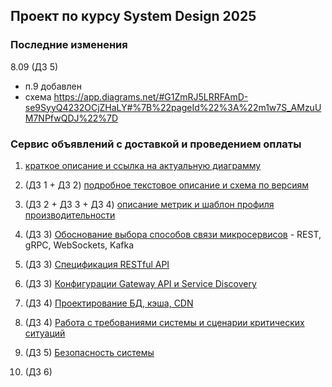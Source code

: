 ## Проект по курсу System Design 2025
### Последние изменения
8.09 (ДЗ 5)
- п.9 добавлен
- схема https://app.diagrams.net/#G1ZmRJ5LRRFAmD-se9SyyQ4232OCjZHaLY#%7B%22pageId%22%3A%22m1w7S_AMzuUM7NPfwQDJ%22%7D
### Сервис объявлений с доставкой и проведением оплаты
1. [краткое описание и ссылка на актуальную диаграмму](main-project-system-design.md)
2. (ДЗ 1 + ДЗ 2) [подробное текстовое описание и схема по версиям](details-description.md)
3. (ДЗ 2 + ДЗ 3 + ДЗ 4) [описание метрик и шаблон профиля производительности](metrics-profile-template.md)

4. (ДЗ 3) [Обоснование выбора способов связи микросервисов](network-realisation.md) - REST, gRPC, WebSockets, Kafka
5. (ДЗ 3) [Спецификация RESTful API](restful-spec-order-service.yml) 
6. (ДЗ 3) [Конфигурации Gateway API и Service Discovery](service-discovery-and-gateway.md)
   
7. (ДЗ 4) [Проектирование БД, кэша, CDN](data-base-and-cache-architecture.md)
8. (ДЗ 4) [Работа с требованиями системы и сценарии критических ситуаций](system-requirements-and-scenarios.md) 

9. (ДЗ 5) [Безопасность системы](security-architecture.md)

10. (ДЗ 6) []()